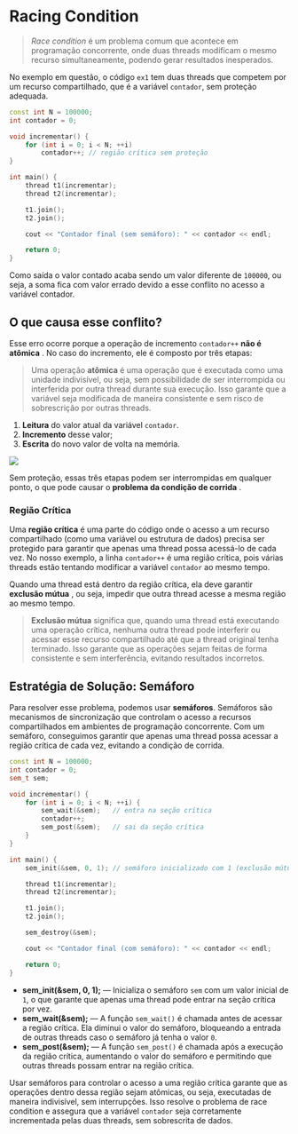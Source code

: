 # Racing Condition

> _Race condition_ é um problema comum que acontece em programação concorrente, onde duas threads modificam o mesmo recurso simultaneamente, podendo gerar resultados inesperados.

No exemplo em questão, o código `ex1` tem duas threads que competem por um recurso compartilhado, que é a variável `contador`, sem proteção adequada.

```cpp
const int N = 100000;
int contador = 0;

void incrementar() {
    for (int i = 0; i < N; ++i)
        contador++; // região crítica sem proteção
}

int main() {
    thread t1(incrementar);
    thread t2(incrementar);

    t1.join();
    t2.join();

    cout << "Contador final (sem semáforo): " << contador << endl;

    return 0;
}
```

Como saída o valor contado acaba sendo um valor diferente de `100000`, ou seja, a soma fica com valor errado devido a esse conflito no acesso a variável contador.

## O que causa esse conflito?

Esse erro ocorre porque a operação de incremento `contador++` **não é atômica** . No caso do incremento, ele é composto por três etapas:

> Uma operação **atômica** é uma operação que é executada como uma unidade indivisível, ou seja, sem possibilidade de ser interrompida ou interferida por outra thread durante sua execução. Isso garante que a variável seja modificada de maneira consistente e sem risco de sobrescrição por outras threads.

1. **Leitura** do valor atual da variável `contador`.
2. **Incremento** desse valor;
3. **Escrita** do novo valor de volta na memória.

<img src="https://arshsharma.com/posts/2021-05-24-race-conditions-in-golang/2021-05-24-1.jpeg">

Sem proteção, essas três etapas podem ser interrompidas em qualquer ponto, o que pode causar o **problema da condição de corrida** .

### Região Crítica

Uma **região crítica** é uma parte do código onde o acesso a um recurso compartilhado (como uma variável ou estrutura de dados) precisa ser protegido para garantir que apenas uma thread possa acessá-lo de cada vez. No nosso exemplo, a linha `contador++` é uma região crítica, pois várias threads estão tentando modificar a variável `contador` ao mesmo tempo.

Quando uma thread está dentro da região crítica, ela deve garantir **exclusão mútua** , ou seja, impedir que outra thread acesse a mesma região ao mesmo tempo.

> **Exclusão mútua** significa que, quando uma thread está executando uma operação crítica, nenhuma outra thread pode interferir ou acessar esse recurso compartilhado até que a thread original tenha terminado. Isso garante que as operações sejam feitas de forma consistente e sem interferência, evitando resultados incorretos.

## Estratégia de Solução: Semáforo

Para resolver esse problema, podemos usar **semáforos**. Semáforos são mecanismos de sincronização que controlam o acesso a recursos compartilhados em ambientes de programação concorrente. Com um semáforo, conseguimos garantir que apenas uma thread possa acessar a região crítica de cada vez, evitando a condição de corrida.

```cpp
const int N = 100000;
int contador = 0;
sem_t sem;

void incrementar() {
    for (int i = 0; i < N; ++i) {
        sem_wait(&sem);   // entra na seção crítica
        contador++;
        sem_post(&sem);   // sai da seção crítica
    }
}

int main() {
    sem_init(&sem, 0, 1); // semáforo inicializado com 1 (exclusão mútua)

    thread t1(incrementar);
    thread t2(incrementar);

    t1.join();
    t2.join();

    sem_destroy(&sem);

    cout << "Contador final (com semáforo): " << contador << endl;

    return 0;
}
```

- **sem_init(&sem, 0, 1);** — Inicializa o semáforo `sem` com um valor inicial de `1`, o que garante que apenas uma thread pode entrar na seção crítica por vez.
- **sem_wait(&sem);** — A função `sem_wait()` é chamada antes de acessar a região crítica. Ela diminui o valor do semáforo, bloqueando a entrada de outras threads caso o semáforo já tenha o valor `0`.
- **sem_post(&sem);** — A função `sem_post()` é chamada após a execução da região crítica, aumentando o valor do semáforo e permitindo que outras threads possam entrar na região crítica.

Usar semáforos para controlar o acesso a uma região crítica garante que as operações dentro dessa região sejam atômicas, ou seja, executadas de maneira indivisível, sem interrupções. Isso resolve o problema de race condition e assegura que a variável `contador` seja corretamente incrementada pelas duas threads, sem sobrescrita de dados.

